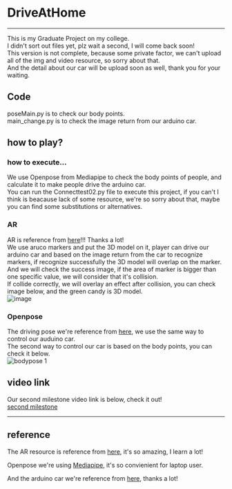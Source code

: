 # DriveAtHome
***
This is my Graduate Project on my college.  
I didn't sort out files yet, plz wait a second, I will come back soon!  
This version is not complete, because some private factor, we can't upload all of the img and video resource, so sorry about that.  
And the detail about our car will be upload soon as well, thank you for your waiting.  

## Code
poseMain.py is to check our body points.  
main_change.py is to check the image return from our arduino car.  

## how to play?
### how to execute...
We use Openpose from Mediapipe to check the body points of people, and calculate it to make people drive the arduino car.  
You can run the Connecttest02.py file to execute this project, if you can't I think is beacause lack of some resource, we're so sorry about that, maybe you can find some substitutions or alternatives.  

### AR
AR is reference from [here](https://github.com/jayantjain100/Augmented-Reality)!!! Thanks a lot!   
We use aruco markers and put the 3D model on it, player can drive our arduino car and based on the image return from the car to recognize markers, if recognize successfully the 3D model will overlap on the marker.  
And we will check the success image, if the area of marker is bigger than one specific value, we will consider that it's collision.  
If collide correctly, we will overlay an effect after collision, you can check image below, and the green candy is 3D model.  
![image](https://user-images.githubusercontent.com/79491377/143031157-723de0ec-5185-41c5-b1ad-701dafb36d34.png)


### Openpose
The driving pose we're reference from [here](https://github.com/fabian57fabian/OpenPose-to-robotics), we use the same way to control our auduino car.  
The second way to control our car is based on the body points, you can check it below.  
![bodypose 1](https://user-images.githubusercontent.com/79491377/135737599-40c7a1e8-b659-4ddd-8bc2-2b4164114771.gif)

## video link
Our second milestone video link is below, check it out!  
[second milestone](https://www.youtube.com/watch?v=LEmxmKcIMYo)


---
## reference
The AR resource is reference from [here](https://github.com/jayantjain100/Augmented-Reality), it's so amazing, I learn a lot!

Openpose we're using [Mediapipe](https://mediapipe.dev/), it's so convienient for laptop user.

And the arduino car we're reference from [here](https://github.com/fabian57fabian/OpenPose-to-robotics), thanks a lot!  
